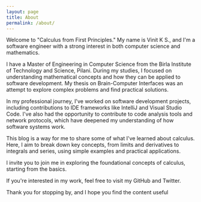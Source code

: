 ```yaml
---
layout: page
title: About
permalink: /about/
---
```


Welcome to "Calculus from First Principles." My name is Vinit K S., and I'm a software engineer with a strong interest in both computer science and mathematics.

I have a Master of Engineering in Computer Science from the Birla Institute of Technology and Science, Pilani. During my studies, I focused on understanding mathematical concepts and how they can be applied to software development. My thesis on Brain-Computer Interfaces was an attempt to explore complex problems and find practical solutions.

In my professional journey, I've worked on software development projects, including contributions to IDE frameworks like IntelliJ and Visual Studio Code. I've also had the opportunity to contribute to code analysis tools and network protocols, which have deepened my understanding of how software systems work.

This blog is a way for me to share some of what I've learned about calculus. Here, I aim to break down key concepts, from limits and derivatives to integrals and series, using simple examples and practical applications.

I invite you to join me in exploring the foundational concepts of calculus, starting from the basics.

If you're interested in my work, feel free to visit my GitHub and Twitter.

Thank you for stopping by, and I hope you find the content useful